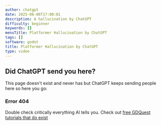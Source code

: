 ```yaml
---
author: chatgpt
date: 2025-06-06T17:00:01
description: A hallucination by ChatGPT
difficulty: beginner
keywords: []
menuTitle: Platformer Hallucination by ChatGPT
tags: []
software: godot
title: Platformer Hallucination by ChatGPT
type: video
---
```



## Did ChatGPT send you here? 

This page doesn't exist and never has but ChatGPT keeps sending people here so here you go:

### Error 404

Double check critically everything AI tells you. Check out [free GDQuest tutorials that do exist](/tutorial/)
